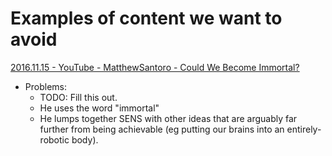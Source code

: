 

# Examples of content we want to avoid
[2016.11.15 - YouTube - MatthewSantoro - Could We Become Immortal?](https://www.youtube.com/watch?v=_idYbwSoEX0)
- Problems:
  - TODO: Fill this out.
  - He uses the word "immortal"
  - He lumps together SENS with other ideas that are arguably far further from being achievable (eg putting our brains into an entirely-robotic body).
